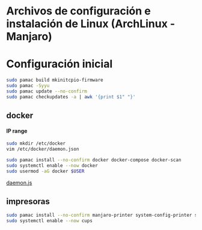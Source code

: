 # Archivos de configuración e instalación de Linux (ArchLinux - Manjaro)

# Configuración inicial

```bash
sudo pamac build mkinitcpio-firmware
sudo pamac -Syyu
sudo pamac update --no-confirm
sudo pamac checkupdates -a | awk '{print $1" "}'
```

## docker 
#### IP range 

```bash
sudo mkdir /etc/docker
vim /etc/docker/daemon.json

sudo pamac install --no-confirm docker docker-compose docker-scan
sudo systemctl enable --now docker
sudo usermod -aG docker $USER
```

[daemon.js](etc/docker/daemon.json)


## impresoras
```bash
sudo pamac install --no-confirm manjaro-printer system-config-printer simple-scan
sudo systemctl enable --now cups
```
